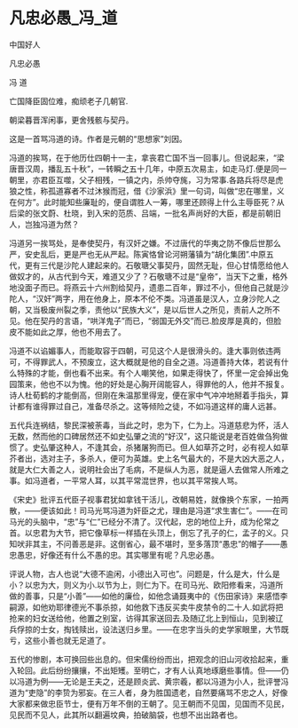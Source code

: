 # 凡忠必愚_冯_道

中国好人

凡忠必愚

冯 道

亡国降臣固位难，痴顽老子几朝官.

朝梁暮晋浑闲事，更舍残骸与契丹。

这是一首骂冯道的诗。作者是元朝的“思想家”刘因。

冯道的挨骂，在于他历仕四朝十一主，拿丧君亡国不当一回事儿。但说起来，“梁唐晋汉周，播乱五十秋”，一转瞬之五十几年，中原五次易主，如走马灯.便是同一朝里，亦君臣互噬，父子相残，一镇之内，杀帅夺旄，习为常事.各路兵将尽是虎狼之性，称孤道寡者不过沐猴而冠，借《沙家浜》里一句词，叫做“忠在哪里，义在何方”。此时能知些廉耻的，便自谓胜人一筹，哪里还顾得上什么主辱臣死？从后梁的张文蔚、杜晓，到入宋的范质、吕端，一批名声尚好的大臣，都是前朝旧人，岂独冯道为然？

冯道另一挨骂处，是奉使契丹，有汉奸之嫌。不过唐代的华夷之防不像后世那么严，安史乱后，更是严也无从严起。陈寅恪曾论河朔藩镇为“胡化集团”.中原五代，更有三代是沙陀人建起来的。石敬瑭父事契丹，固然无耻，但心甘情愿给他人做奴才的，从古代到今天，难道又少了？石敬瑭不过是“皇帝”，当天下之重，格外地没面子而已。将燕云十六州割给契丹，遗患二百年，罪过不小，但他自己就是沙陀人，“汉奸”两字，用在他身上，原本不伦不类。冯道虽是汉人，立身沙陀人之朝，又当极废州裂之季，责他以“民族大义”，是以后世人之所见，责前人之所不见。他在契丹的言语，“哄洋鬼子”而已，“弱国无外交”而已.脸皮厚是真的，但脸皮不能如此之厚，他也不用去了。

冯道不以谄媚事人，而能取容于四朝，可见这个人是很滑头的。逢大事则依违两可，不得罪武人，不预废立，这大概就是他的自全之道。冯道善持大体，若说有什么特殊的才能，倒也看不出来。有个人嘲笑他，如果走得快了，怀里一定会掉出兔园策来，他也不以为愧。他的好处是心胸开阔能容人，得罪他的人，他并不报复。诗人杜荀鹤的才能倒高，但刚在朱温那里得宠，便在家中气冲冲地掰着手指头，算计都有谁得罪过自己，准备尽杀之。这等倾险之徒，不如冯道这样的庸人远甚。

五代兵连祸结，黎民深被荼毒，当此之时，忠为下，仁为上。冯道慈悲为怀，活人无数，然而他的口碑居然还不如史弘肇之流的“好汉”，这只能说是老百姓做刍狗做惯了。史弘肇这种人，不逢其会，杀猪屠狗而已。但人如草芥之时，必有视人如草芥者出，选对主子，多杀人，便可为英雄。史上名气最大的，不是大凶大恶之人，就是大仁大善之人，说明社会出了毛病，不是纵人为恶，就是逼人去做常人所难之事。如冯道者，一平常人耳，以其平常混世界，也以其平常挨人骂。

《宋史》批评五代臣子视事君犹如拿钱干活儿，改朝易姓，就像换个东家，一拍两散，——便该如此！司马光骂冯道为奸臣之尤，理由是冯道“求生害仁”。——在司马光的头脑中，“忠”与“仁”已经分不清了。汉代起，忠的地位上升，成为伦常之首。以忠君为大节，把它像草标一样插在头顶上，倒忘了孔子的仁，孟子的义。只知吠非其主，不问善恶是非。这倒省心，最不堪时，至多落顶“愚忠”的帽子——愚忠愚忠，好像还有什么不愚的忠。其实哪里有呢？凡忠必愚。

评说人物，古人也说“大德不逾闲，小德出入可也”。问题是，什么是大，什么是小？以忠为大，则义为小.以节为上，则仁为下。在司马光、欧阳修看来，冯道所做的善事，只是“小善”——如他的廉俭，如他念诵聂夷中的《伤田家诗》来感悟李嗣源，如他劝耶律德光不事杀掠，如他救下违反买卖牛皮禁令的二十人.如武将把抢来的妇女送给他，他置之别室，访得其家送回去.及随辽北上到恒山，见到被辽兵俘掠的士女，掏钱赎出，设法送归乡里。——在忠字当头的史学家眼里，大节既亏，这些小善也就无足道了。

五代的惨剧，本可换回些出息的。但宋儒纷纷而出，把观念的旧山河收拾起来，重入轮回。此后纷纷攘攘，不出矩矱。至明亡，才有人认真地琢磨些事情。但——仍以冯道为例——无论是王夫之，还是顾炎武、黄宗羲，都以冯道为小人，批评誉冯道为“吏隐”的李贽为邪妄。在三人者，身为胜国遗老，自然要痛骂不忠之人，好像大家都来做忠臣节士，便有万年不倒的王朝了。见王朝而不见国，见国而不见民，见民而不见人，此其所以翻遍坟典，拍破脑袋，也想不出出路者也。